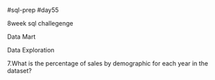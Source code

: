 #sql-prep
#day55

8week sql challegenge

Data Mart

Data Exploration

7.What is the percentage of sales by demographic for each year in the dataset?